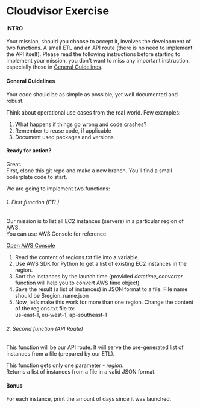 # Cloudvisor Exercise
#### INTRO
Your mission, should you choose to accept it, involves the development of two functions.
A small ETL and an API route (there is no need to implement the API itself). Please read the following instructions before starting to implement your mission, you don't want to miss any important instruction, especially those in [General Guidelines](#general-guidelines).

#### General Guidelines
Your code should be as simple as possible, yet well documented and robust.  

Think about operational use cases from the real world.
Few examples:
1. What happens if things go wrong and code crashes?
1. Remember to reuse code, if applicable
1. Document used packages and versions

#### Ready for action?
Great.  
First, clone this git repo and make a new branch. You’ll find a small boilerplate code to start.

We are going to implement two functions:

###### 1. First function (ETL)
Our mission is to list all EC2 instances (servers) in a particular region of AWS.  
You can use AWS Console for reference.

[Open AWS Console](https://eu-west-1.console.aws.amazon.com/ec2/v2/home?region=eu-west-1#Instances:sort=instanceId)

1. Read the content of regions.txt file into a variable.
1. Use AWS SDK for Python to get a list of existing EC2 instances in the region.
1. Sort the instances by the launch time (provided *datetime_converter* function will help you to convert AWS time object).
1. Save the result (a list of instances) in JSON format to a file. File name should be $region_name.json
1. Now, let’s make this work for more than one region. Change the content of the regions.txt file to:  
us-east-1, eu-west-1, ap-southeast-1

###### 2. Second function (API Route)
This function will be our API route. It will serve the pre-generated list of instances from a file (prepared by our ETL). 

This function gets only one parameter - *region*.  
Returns a list of instances from a file in a valid JSON format.


#### Bonus
For each instance, print the amount of days since it was launched.
